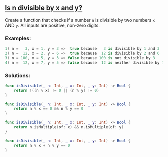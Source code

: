 ## [Is n divisible by x and y?](https://www.codewars.com/kata/5545f109004975ea66000086/train/swift)

Create a function that checks if a number ```n``` is divisible by two numbers ```x``` AND ```y```. All inputs are positive, non-zero digits.

### Examples:
```swift
1) n =   3, x = 1, y = 3 =>  true because   3 is divisible by 1 and 3
2) n =  12, x = 2, y = 6 =>  true because  12 is divisible by 2 and 6
3) n = 100, x = 5, y = 3 => false because 100 is not divisible by 3
4) n =  12, x = 7, y = 5 => false because  12 is neither divisible by 7 nor 5
```

### Solutions:
```swift
func isDivisible(_ n: Int, _ x: Int, _ y: Int) -> Bool {
    return !((n % x) != 0 || (n % y) != 0)
}
```
```swift
func isDivisible(_ n: Int, _ x: Int, _ y: Int) -> Bool {
    return n % x == 0 && n % y == 0
}
```
```swift
func isDivisible(_ n: Int, _ x: Int, _ y: Int) -> Bool {
    return n.isMultiple(of: x) && n.isMultiple(of: y)
}
```
```swift
func isDivisible(_ n: Int, _ x: Int, _ y: Int) -> Bool {
    return n % x + n % y == 0
}
```
